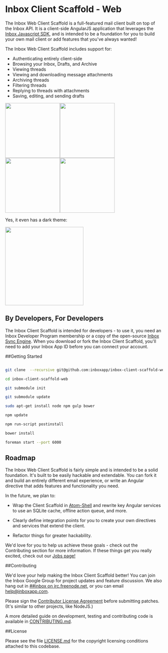 Inbox Client Scaffold - Web
========

The Inbox Web Client Scaffold is a full-featured mail client built on top of the Inbox API. It is a client-side AngularJS application that leverages the [Inbox Javascript SDK](https://github.com/inboxapp/inbox.js), and is intended to be a foundation for you to build your own mail client or add features that you've always wanted! 

The Inbox Web Client Scaffold includes support for:

- Authenticating entirely client-side
- Browsing your Inbox, Drafts, and Archive
- Viewing threads
- Viewing and downloading message attachments
- Archiving threads
- Filtering threads
- Replying to threads with attachments
- Saving, editing, and sending drafts

<a href="https://raw.githubusercontent.com/inboxapp/inbox-client-scaffold-web/master/screenshots/screenshot_threads.png"><img src="https://raw.githubusercontent.com/inboxapp/inbox-client-scaffold-web/master/screenshots/screenshot_threads.png" width="175" /></a><a href="://raw.githubusercontent.com/inboxapp/inbox-client-scaffold-web/master/screenshots/screenshot_thread.png"><img src="https://raw.githubusercontent.com/inboxapp/inbox-client-scaffold-web/master/screenshots/screenshot_thread.png" width="175" /></a><a href="https://raw.githubusercontent.com/inboxapp/inbox-client-scaffold-web/master/screenshots/screenshot_reply.png"><img src="https://raw.githubusercontent.com/inboxapp/inbox-client-scaffold-web/master/screenshots/screenshot_reply.png" width="175" /></a><a href="://raw.githubusercontent.com/inboxapp/inbox-client-scaffold-web/master/screenshots/screenshot_compose.png"><img src="https://raw.githubusercontent.com/inboxapp/inbox-client-scaffold-web/master/screenshots/screenshot_compose.png" width="175" /></a>

Yes, it even has a dark theme:

<a href="https://raw.githubusercontent.com/inboxapp/inbox-client-scaffold-web/master/screenshots/screenshot_dark_theme.png"><img src="https://raw.githubusercontent.com/inboxapp/inbox-client-scaffold-web/master/screenshots/screenshot_dark_theme.png" width="250" /></a>


## By Developers, For Developers

The Inbox Client Scaffold is intended for developers - to use it, you need an Inbox Developer Program membership or a copy of the open-source [Inbox Sync Engine](http://github.com/inboxapp/inbox). When you download or fork the Inbox Client Scaffold, you'll need to add your Inbox App ID before you can connect your account.


##Getting Started




```bash

git clone  --recursive git@github.com:inboxapp/inbox-client-scaffold-web.git

cd inbox-client-scaffold-web

git submodule init

git submodule update

sudo apt-get install node npm gulp bower

npm update

npm run-script postinstall

bower install

foreman start --port 6000

```

## Roadmap

The Inbox Web Client Scaffold is fairly simple and is intended to be a solid foundation. It's built to be easily hackable and extendable. You can fork it and build an entirely different email experience, or write an Angular directive that adds features and functionality you need.

In the future, we plan to:

- Wrap the Client Scaffold in [Atom-Shell](http://github.com/github/atom-shell) and rewrite key Angular services to use an SQLite cache, offline action queue, and more.

- Clearly define integration points for you to create your own directives and services that extend the client.

- Refactor things for greater hackability.


We'd love for you to help us achieve these goals - check out the Contributing section for more information. If these things get you really excited, check out our [Jobs page!](http://www.inboxapp.com/jobs)


##Contributing

We'd love your help making the Inbox Client Scaffold better! You can join the Inbox Google Group for project updates and feature discussion. We also hang out in [##inbox on irc.freenode.net](http://webchat.freenode.net/?channels=##inbox), or you can email help@inboxapp.com.

Please sign the [Contributor License Agreement](https://www.inboxapp.com/cla.html) before submitting patches. (It's similar to other projects, like NodeJS.)

A more detailed guide on development, testing and contributing code is available in [CONTRIBUTING.md](CONTRIBUTING.md).

##License

Please see the file [LICENSE.md](LICENSE.md) for the copyright licensing conditions attached to
this codebase.

